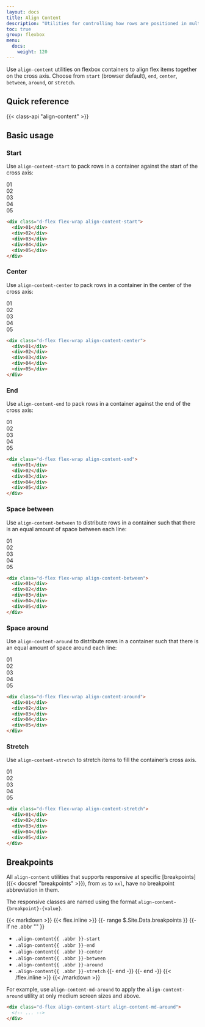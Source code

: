 ```yaml
---
layout: docs
title: Align Content
description: "Utilities for controlling how rows are positioned in multi-row flex and grid containers."
toc: true
group: flexbox
menu:
  docs:    
    weight: 120
---
```


Use `align-content` utilities on flexbox containers to align flex items together on the cross axis. Choose from `start` (browser default), `end`, `center`, `between`, `around`, or `stretch`. 

## Quick reference

{{< class-api "align-content" >}}

## Basic usage

### Start

Use `align-content-start` to pack rows in a container against the start of the cross axis:

<div class="bd-example">
    <div class="d-flex flex-wrap align-content-start gap-3 fs-sm bd-h-56 bg-blue-50 text-center">
      <div class="w-25 p-3 rounded bg-blue-300 text-white">01</div>
      <div class="w-25 p-3 rounded bg-blue-300 text-white">02</div>
      <div class="w-25 p-3 rounded bg-blue-300 text-white">03</div>
      <div class="w-25 p-3 rounded bg-blue-300 text-white">04</div>
      <div class="w-25 p-3 rounded bg-blue-300 text-white">05</div>
    </div>
</div>

```html
<div class="d-flex flex-wrap align-content-start">
  <div>01</div>
  <div>02</div>
  <div>03</div>
  <div>04</div>
  <div>05</div>
</div>
```

### Center

Use `align-content-center` to pack rows in a container in the center of the cross axis:

<div class="bd-example">
    <div class="d-flex flex-wrap align-content-center gap-3 fs-sm bd-h-56 bg-blue-50 text-center">
      <div class="w-25 p-3 rounded bg-blue-300 text-white">01</div>
      <div class="w-25 p-3 rounded bg-blue-300 text-white">02</div>
      <div class="w-25 p-3 rounded bg-blue-300 text-white">03</div>
      <div class="w-25 p-3 rounded bg-blue-300 text-white">04</div>
      <div class="w-25 p-3 rounded bg-blue-300 text-white">05</div>
    </div>
</div>

```html
<div class="d-flex flex-wrap align-content-center">
  <div>01</div>
  <div>02</div>
  <div>03</div>
  <div>04</div>
  <div>05</div>
</div>
```

### End

Use `align-content-end` to pack rows in a container against the end of the cross axis:

<div class="bd-example">
    <div class="d-flex flex-wrap align-content-end gap-3 fs-sm bd-h-56 bg-blue-50 text-center">
      <div class="w-25 p-3 rounded bg-blue-300 text-white">01</div>
      <div class="w-25 p-3 rounded bg-blue-300 text-white">02</div>
      <div class="w-25 p-3 rounded bg-blue-300 text-white">03</div>
      <div class="w-25 p-3 rounded bg-blue-300 text-white">04</div>
      <div class="w-25 p-3 rounded bg-blue-300 text-white">05</div>
    </div>
</div>

```html
<div class="d-flex flex-wrap align-content-end">
  <div>01</div>
  <div>02</div>
  <div>03</div>
  <div>04</div>
  <div>05</div>
</div>
```

### Space between

Use `align-content-between` to distribute rows in a container such that there is an equal amount of space between each line:

<div class="bd-example">
    <div class="d-flex flex-wrap align-content-between gap-3 fs-sm bd-h-56 bg-blue-50 text-center">
      <div class="w-25 p-3 rounded bg-blue-300 text-white">01</div>
      <div class="w-25 p-3 rounded bg-blue-300 text-white">02</div>
      <div class="w-25 p-3 rounded bg-blue-300 text-white">03</div>
      <div class="w-25 p-3 rounded bg-blue-300 text-white">04</div>
      <div class="w-25 p-3 rounded bg-blue-300 text-white">05</div>
    </div>
</div>

```html
<div class="d-flex flex-wrap align-content-between">
  <div>01</div>
  <div>02</div>
  <div>03</div>
  <div>04</div>
  <div>05</div>
</div>
```

### Space around

Use `align-content-around` to distribute rows in a container such that there is an equal amount of space around each line:


<div class="bd-example">
    <div class="d-flex flex-wrap align-content-around gap-3 fs-sm bd-h-56 bg-blue-50 text-center">
      <div class="w-25 p-3 rounded bg-blue-300 text-white">01</div>
      <div class="w-25 p-3 rounded bg-blue-300 text-white">02</div>
      <div class="w-25 p-3 rounded bg-blue-300 text-white">03</div>
      <div class="w-25 p-3 rounded bg-blue-300 text-white">04</div>
      <div class="w-25 p-3 rounded bg-blue-300 text-white">05</div>
    </div>
</div>

```html
<div class="d-flex flex-wrap align-content-around">
  <div>01</div>
  <div>02</div>
  <div>03</div>
  <div>04</div>
  <div>05</div>
</div>
```

### Stretch

Use `align-content-stretch` to stretch items to fill the container’s cross axis.

<div class="bd-example">
    <div class="d-flex flex-wrap align-content-stretch gap-3 fs-sm bd-h-56 bg-blue-50 text-center">
      <div class="w-25 p-3 rounded bg-blue-300 text-white">01</div>
      <div class="w-25 p-3 rounded bg-blue-300 text-white">02</div>
      <div class="w-25 p-3 rounded bg-blue-300 text-white">03</div>
      <div class="w-25 p-3 rounded bg-blue-300 text-white">04</div>
      <div class="w-25 p-3 rounded bg-blue-300 text-white">05</div>
    </div>
</div>

```html
<div class="d-flex flex-wrap align-content-stretch">
  <div>01</div>
  <div>02</div>
  <div>03</div>
  <div>04</div>
  <div>05</div>
</div>
```


## Breakpoints

All `align-content` utilities that supports responsive at specific [breakpoints]({{< docsref "breakpoints" >}}), from `xs` to `xxl`, have no breakpoint abbreviation in them. 

The responsive classes are named using the format `align-content-{breakpoint}-{value}`.

{{< markdown >}}
{{< flex.inline >}}
{{- range $.Site.Data.breakpoints }}
{{- if ne .abbr "" }}
- `.align-content{{ .abbr }}-start`
- `.align-content{{ .abbr }}-end`
- `.align-content{{ .abbr }}-center`
- `.align-content{{ .abbr }}-between`
- `.align-content{{ .abbr }}-around`
- `.align-content{{ .abbr }}-stretch`
{{- end -}}
{{- end -}}
{{< /flex.inline >}}
{{< /markdown >}}

For example, use `align-content-md-around` to apply the `align-content-around` utility at only medium screen sizes and above.

```html
<div class="d-flex align-content-start align-content-md-around">
  <!-- ... -->
</div>
```
